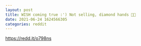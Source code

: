 ```yaml
--- 
layout: post 
title: WISH coming true :') Not selling, diamond hands 🙌💎 
date: 2021-06-24 1624566305 
categories: reddit 
--- 
```

https://redd.it/o798ns